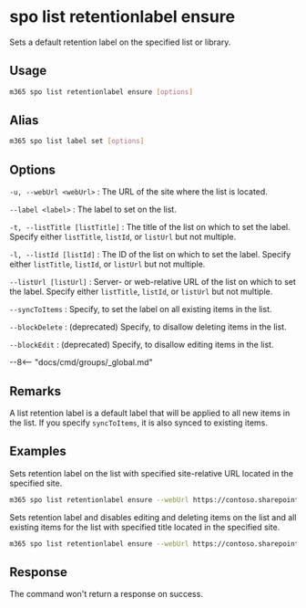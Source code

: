 # spo list retentionlabel ensure

Sets a default retention label on the specified list or library.

## Usage

```sh
m365 spo list retentionlabel ensure [options]
```

## Alias

```sh
m365 spo list label set [options]
```

## Options

`-u, --webUrl <webUrl>`
: The URL of the site where the list is located.

`--label <label>`
: The label to set on the list.

`-t, --listTitle [listTitle]`
: The title of the list on which to set the label. Specify either `listTitle`, `listId`, or `listUrl` but not multiple.

`-l, --listId [listId]`
: The ID of the list on which to set the label. Specify either `listTitle`, `listId`, or `listUrl` but not multiple.

`--listUrl [listUrl]`
: Server- or web-relative URL of the list on which to set the label. Specify either `listTitle`, `listId`, or `listUrl` but not multiple.

`--syncToItems`
: Specify, to set the label on all existing items in the list.

`--blockDelete`
: (deprecated) Specify, to disallow deleting items in the list.

`--blockEdit`
: (deprecated) Specify, to disallow editing items in the list.

--8<-- "docs/cmd/groups/_global.md"

## Remarks

A list retention label is a default label that will be applied to all new items in the list. If you specify `syncToItems`, it is also synced to existing items. 

## Examples

Sets retention label on the list with specified site-relative URL located in the specified site.

```sh
m365 spo list retentionlabel ensure --webUrl https://contoso.sharepoint.com/sites/project-x --listUrl 'Shared Documents' --label 'Some label'
```

Sets retention label and disables editing and deleting items on the list and all existing items for the list with specified title located in the specified site.

```sh
m365 spo list retentionlabel ensure --webUrl https://contoso.sharepoint.com/sites/project-x --listTitle 'Documents' --label 'Some label' --blockEdit --blockDelete --syncToItems
```

## Response

The command won't return a response on success.
